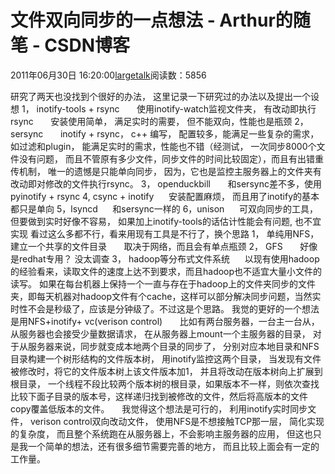 # 文件双向同步的一点想法 - Arthur的随笔 - CSDN博客
2011年06月30日 16:20:00[largetalk](https://me.csdn.net/largetalk)阅读数：5856

研究了两天也没找到个很好的办法， 这里记录一下研究过的办法以及提出一个设想
1， inotify-tools + rsync
      使用inotify-watch监视文件夹， 有改动即执行rsync
      安装使用简单， 满足实时的需要， 但不能双向，性能也是瓶颈
2， sersync
      inotify + rsync， c++ 编写， 配置较多，能满足一些复杂的需求， 如过滤和plugin， 能满足实时的需求，性能也不错（经测试， 一次同步8000个文件没有问题， 而且不管原有多少文件，同步文件的时间比较固定），而且有出错重传机制， 唯一的遗憾是只能单向同步， 因为，它也是监控主服务器上的文件夹有改动即对修改的文件执行rsync。
3， openduckbill
      和sersync差不多，使用pyinotify + rsync
4, csync + inotify
     安装配置麻烦， 而且用了inotify的基本都只是单向
5，lsyncd
     和sersync一样的
6，unison
     可双向同步的工具， 但要做到实时好像不容易， 如果加上inotify-tools的话估计性能会有问题, 也不宜实现
看过这么多都不行，看来用现有工具是不行了，换个思路
1， 单纯用NFS， 建立一个共享的文件目录
      取决于网络，而且会有单点瓶颈
2， GFS
      好像是redhat专用？ 没太调查
3， hadoop等分布式文件系统
     以现有使用hadoop的经验看来，读取文件的速度上达不到要求，而且hadoop也不适宜大量小文件的读写。 如果在每台机器上保持一个一直与存在于hadoop上的文件夹同步的文件夹，即每天机器对hadoop文件有个cache，这样可以部分解决同步问题，当然实时性不会是秒级了，应该是分钟级了。不过这是个思路。
我觉的更好的一个想法是用NFS+inotify+ vc(verison control) 
     比如有两台服务器，一台主一台从， 从服务器也会接受少量数据请求， 在从服务器上mount一个主服务器的目录， 对于从服务器来说，同步就变成本地两个目录的同步了， 分别对应本地目录和NFS目录构建一个树形结构的文件版本树， 用inotify监控这两个目录， 当发现有文件被修改时，将它的文件版本树上该文件版本加1， 并且将改动在版本树向上扩展到根目录， 一个线程不段比较两个版本树的根目录，如果版本不一样，则依次查找比较下面子目录的版本号，这样递归找到被修改的文件，然后将高版本的文件copy覆盖低版本的文件。
    我觉得这个想法是可行的， 利用inotify实时同步文件， verison control双向改动文件， 使用NFS是不想接触TCP那一层， 简化实现的复杂度， 而且整个系统跑在从服务器上，不会影响主服务器的应用， 但这也只是我一个简单的想法，还有很多细节需要完善的地方， 而且比较上面会有一定的工作量。
